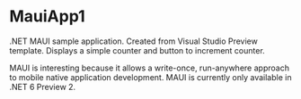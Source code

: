 # MauiApp1
.NET MAUI sample application. Created from Visual Studio Preview template. 
Displays a simple counter and button to increment counter.

MAUI is interesting because it allows a write-once, run-anywhere approach to mobile native application development.
MAUI is currently only available in .NET 6 Preview 2.
